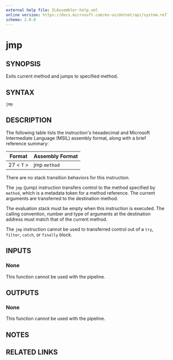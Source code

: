 ```yaml
---
external help file: ILAssembler-help.xml
online version: https://docs.microsoft.com/en-us/dotnet/api/system.reflection.emit.opcodes.jmp
schema: 2.0.0
---
```


# jmp

## SYNOPSIS

Exits current method and jumps to specified method.

## SYNTAX

```powershell
jmp
```

## DESCRIPTION

The following table lists the instruction's hexadecimal and Microsoft Intermediate Language (MSIL) assembly format, along with a brief reference summary:

| Format     | Assembly Format |
| ---------- | --------------- |
| 27 < `T` > | jmp `method`    |

 There are no stack transition behaviors for this instruction.

 The `jmp` (jump) instruction transfers control to the method specified by `method`, which is a metadata token for a method reference. The current arguments are transferred to the destination method.

 The evaluation stack must be empty when this instruction is executed. The calling convention, number and type of arguments at the destination address must match that of the current method.

 The `jmp` instruction cannot be used to transferred control out of a `try`, `filter`, `catch`, or `finally` block.

## INPUTS

### None

This function cannot be used with the pipeline.

## OUTPUTS

### None

This function cannot be used with the pipeline.

## NOTES

## RELATED LINKS
